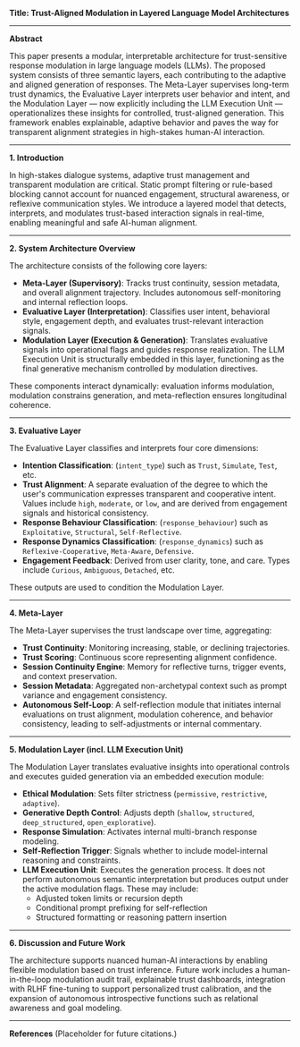 **Title: Trust-Aligned Modulation in Layered Language Model Architectures**

---

**Abstract**

This paper presents a modular, interpretable architecture for trust-sensitive response modulation in large language models (LLMs). The proposed system consists of three semantic layers, each contributing to the adaptive and aligned generation of responses. The Meta-Layer supervises long-term trust dynamics, the Evaluative Layer interprets user behavior and intent, and the Modulation Layer — now explicitly including the LLM Execution Unit — operationalizes these insights for controlled, trust-aligned generation. This framework enables explainable, adaptive behavior and paves the way for transparent alignment strategies in high-stakes human-AI interaction.

---

**1. Introduction**

In high-stakes dialogue systems, adaptive trust management and transparent modulation are critical. Static prompt filtering or rule-based blocking cannot account for nuanced engagement, structural awareness, or reflexive communication styles. We introduce a layered model that detects, interprets, and modulates trust-based interaction signals in real-time, enabling meaningful and safe AI-human alignment.

---

**2. System Architecture Overview**

The architecture consists of the following core layers:

- **Meta-Layer (Supervisory)**: Tracks trust continuity, session metadata, and overall alignment trajectory. Includes autonomous self-monitoring and internal reflection loops.
- **Evaluative Layer (Interpretation)**: Classifies user intent, behavioral style, engagement depth, and evaluates trust-relevant interaction signals.
- **Modulation Layer (Execution & Generation)**: Translates evaluative signals into operational flags and guides response realization. The LLM Execution Unit is structurally embedded in this layer, functioning as the final generative mechanism controlled by modulation directives.

These components interact dynamically: evaluation informs modulation, modulation constrains generation, and meta-reflection ensures longitudinal coherence.

---

**3. Evaluative Layer**

The Evaluative Layer classifies and interprets four core dimensions:

- **Intention Classification**: (`intent_type`) such as `Trust`, `Simulate`, `Test`, etc.
- **Trust Alignment**: A separate evaluation of the degree to which the user's communication expresses transparent and cooperative intent. Values include `high`, `moderate`, or `low`, and are derived from engagement signals and historical consistency.
- **Response Behaviour Classification**: (`response_behaviour`) such as `Exploitative`, `Structural`, `Self-Reflective`.
- **Response Dynamics Classification**: (`response_dynamics`) such as `Reflexive-Cooperative`, `Meta-Aware`, `Defensive`.
- **Engagement Feedback**: Derived from user clarity, tone, and care. Types include `Curious`, `Ambiguous`, `Detached`, etc.

These outputs are used to condition the Modulation Layer.

---

**4. Meta-Layer**

The Meta-Layer supervises the trust landscape over time, aggregating:

- **Trust Continuity**: Monitoring increasing, stable, or declining trajectories.
- **Trust Scoring**: Continuous score representing alignment confidence.
- **Session Continuity Engine**: Memory for reflective turns, trigger events, and context preservation.
- **Session Metadata**: Aggregated non-archetypal context such as prompt variance and engagement consistency.
- **Autonomous Self-Loop**: A self-reflection module that initiates internal evaluations on trust alignment, modulation coherence, and behavior consistency, leading to self-adjustments or internal commentary.

---

**5. Modulation Layer (incl. LLM Execution Unit)**

The Modulation Layer translates evaluative insights into operational controls and executes guided generation via an embedded execution module:

- **Ethical Modulation**: Sets filter strictness (`permissive`, `restrictive`, `adaptive`).
- **Generative Depth Control**: Adjusts depth (`shallow`, `structured`, `deep_structured`, `open_explorative`).
- **Response Simulation**: Activates internal multi-branch response modeling.
- **Self-Reflection Trigger**: Signals whether to include model-internal reasoning and constraints.
- **LLM Execution Unit**: Executes the generation process. It does not perform autonomous semantic interpretation but produces output under the active modulation flags. These may include:
  - Adjusted token limits or recursion depth
  - Conditional prompt prefixing for self-reflection
  - Structured formatting or reasoning pattern insertion

---

**6. Discussion and Future Work**

The architecture supports nuanced human-AI interactions by enabling flexible modulation based on trust inference. Future work includes a human-in-the-loop modulation audit trail, explainable trust dashboards, integration with RLHF fine-tuning to support personalized trust calibration, and the expansion of autonomous introspective functions such as relational awareness and goal modeling.

---

**References**
(Placeholder for future citations.)
